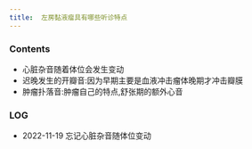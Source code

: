 ```yaml
---
title:  左房黏液瘤具有哪些听诊特点
--- 
```


### Contents
- 心脏杂音随着体位会发生变动
- 迟晚发生的开瓣音:因为早期主要是血液冲击瘤体晚期才冲击瓣膜
- 肿瘤扑落音:肿瘤自己的特点,舒张期的额外心音

### LOG
- 2022-11-19 忘记心脏杂音随体位变动
